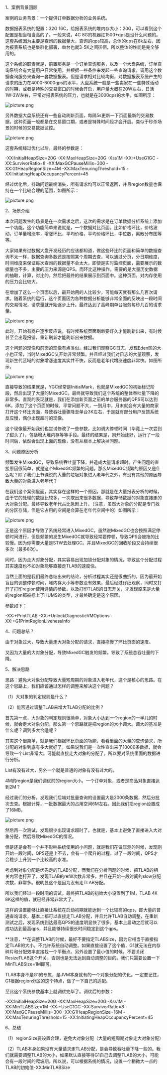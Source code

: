 1、案例背景回顾

案例的业务背景：一个提供订单数据分析的业务系统。

数据报表系统的配置：32G 16C，给报表系统的堆内存大小：20G，可以看到这个配置是相当相当高的了。一般来说，4C 8G的机器扛1500+qps是没什么问题的。这套系统因为主要是查询的数据量大，查询的qps较高，总体的qps在8k左右，因为报表系统也是集群化部署，单台也就3-5K之间徘徊，所以整体的性能是完全够用的。

 

这个系统的职责就是，前置服务是一个订单查询服务，以及一个大盘系统，订单查询系统会有大量用户日常使用，并根据一些条件来发起一些查询请求，调用这个数据查询服务来查询一套数据报表。但是请求相对比较均衡，对数据报表系统产生的请求的压力在4000-6000qps的水平，大盘系统一般是一些卖家在一些特殊活动的时期，或者是特殊的交易窗口的时候会开启，用户量大概在20W左右，日活1W-2W左右，平常对报表系统的压力，也就是在3000qps的水平。如图所示：

![picture.png](http://wechatapppro-1252524126.cdn.xiaoeknow.com/apppuKyPtrl1086/image/ueditor/46137800_1644392208.png?imageView2/2/q/80%7CimageMogr2/ignore-error/1)

 

另外数据大盘系统还有一些自动刷新页面，每隔5s更新一下页面最新的交易数据，这种页面一般都是在交易窗口期，或者是特殊时间段才会开启。类似于秒杀场景的时候的交易数据监控。

![picture.png](http://wechatapppro-1252524126.cdn.xiaoeknow.com/apppuKyPtrl1086/image/ueditor/95533400_1644392208.png?imageView2/2/q/80%7CimageMogr2/ignore-error/1)

这套系统经过优化以后，最终的参数是：

-XX:InitialHeapSize=20G -XX:MaxHeapSize=20G -Xss1M -XX:+UseG1GC -XX:SurvivorRatio=8 -XX:MaxGCPauseMillis=300 -XX:G1HeapRegionSize=4M -XX:MaxTenuringThreshold=15 -XX:InitiatingHeapOccupancyPercent=45

 

经过优化后，抖动问题最终消失，所有请求均可以正常返回，并且region数量也保持在一个比较合理的范围，如图所示：

![picture.png](https://wechatapppro-1252524126.cdn.xiaoeknow.com/appAKLWLitn7978/image/b_u_5b2225aa46488_oGKN7IvA/ky1dg72m078r.png)

 

2、场景介绍

本次问题发生的场景是在一次需求之后，这次的需求是在订单数据分析系统上添加一个功能。这个功能简单来说就是，一个数据对比页面。比如价格环比，价格波动，订单量增涨率，增涨环比，平均价格，平均价格环比，中位数，离散分布图等等。

大家如果有过数据大盘开发经历的应该都知道，做这些环比的页面和简单的数据查询不太一样，数据查询多数还是按照某个周期去查，可以通过分页，分日期维度，时间维度来保证每次查询的数据量不会太大，即使是实时监控页面，需要展示的数据量也不多，主要的压力来源是QPS。而环比这种操作，需要的是大量历史数据的抽取，计算，对比的，然后把最终的结果展示到页面中。这种页面，对内存使用的压力会比较大。

在增加了这么一个页面以后，最开始用的人比较少，可能每天就有那么几百次请求。随着系统的运行，这个页面因为各种数据分析能够非常全面的反映出一段时间的交易情况，请求量就开始逐步上升。最终达到了高峰期单台服务每秒几百的请求量。

![picture.png](https://wechatapppro-1252524126.cdn.xiaoeknow.com/appAKLWLitn7978/image/b_u_5b2225aa46488_oGKN7IvA/ky1dg72m078r.png)

此时，开始有商户逐步反应说，有时候系统页面刷新要好久才能刷新出来，有时候甚至会出现报错，重新刷新才能刷新出来数据。

这个问题的现像和前面的现像有点类似。经过我们观察GC日志，发现Eden区的大小也正常，当时MixedGC又开始非常频繁。并且经过我们对日志的大量观察，发现新生代区域的对象增涨速度其实并不快，反而是老年代增涨速度非常快。如图所示，

![picture.png](https://wechatapppro-1252524126.cdn.xiaoeknow.com/appAKLWLitn7978/image/b_u_5b2225aa46488_oGKN7IvA/ky1dg72m078r.png)

直接导致的结果就是，YGC经常是InitialMark，也就是MixedGC的初始标记阶段，然后出现了大量的MixedGC。最终就导致我们这个系统的整体吞吐量下降的非常多。直观的表现就是，我们在添加新页面之前的单台服务器的QPS可以达到6K，添加了这个页面的时候，平常问题不大，一到月中，月末就会有大量的商家打开这个环比页面，导致吞吐量骤降至单台3K左右，于是就有部分用户反馈系统反应慢，偶尔出现超时的现像。

这个现像最开始我们也尝试修改了一些参数，比如调大停顿时间（毕竟上一次尝到了甜头了），包括增大堆内存等等手段。最终的结果是，刚开始还好，运行了一段时间后，依然会出现上面的现像，没有从根本上解决掉问题。

 

3、问题原因分析

频繁发生MixedGC，导致系统吞吐量下降，并造成大量请求超时。产生问题的直接原因很简单，就是这个MixedGC频繁的问题。那么MixedGC频繁的原因又是什么呢？除了我们上节课说的大量的垃圾对象进入老年代之外，有没有其他的原因导致大量的对象进入老年代？

在我们这个案例里面，其实存在这样的一个原因，那就是在大量报表分析的时候，由于它的处理的数据比较多，一次取出来很多数据，导致存储数据的对象直接走的大对象分配。最终导致老年代占比急剧上升。（注意，虽然大对象的分配是专门找的分区存储，但是它占用的空间是会算在老年代空间中的）如图所示：

![picture.png](https://wechatapppro-1252524126.cdn.xiaoeknow.com/appAKLWLitn7978/image/b_u_5b2225aa46488_oGKN7IvA/ky1dg72m078r.png)

正是这个原因才导致了系统经常进入MixedGC，虽然说MixedGC也会按照满足停顿时间进行，但是频繁的发生MixedGC就导致经常要停顿，导致QPS会被拖的比较慢。因为你需要大量是STW去处理GC。并且MixedGC的回收阶段又会持续很多次（最多8次）。

 

同时，因为走大对象分配，其实容易出现加锁分配对象的情况，导致这个分配过程其实速度也不如对象能够直接走TLAB的速度快。

当然上面的是我们最终总结出来的结论，分析过程其实还是很曲折的，因为最开始盲目的调整停顿时间，堆内存大小等参数没有效果，最后经过仔细观察，同时又打开了打印region使用详情的参数，以及打印TLAB的日志开关，才发现原来是大量的region都被标上了HUMS的类型，才最终确定是这个原因。

参数如下：

-XX:+PrintTLAB -XX:+UnlockDiagnosticVMOptions -XX:+G1PrintRegionLivenessInfo

 

4、问题总结？

由于对象过大，导致大量走大对象分配的请求，直接拖慢了环比页面的速度。

又因为大量的大对象分配，导致MixedGC触发的频繁，导致了系统总吞吐量的下降。

5、解决思路

思路：避免大对象分配导致大量短周期的对象进入老年代，这个是核心的思路。在这个思路上，我们应该通过怎样的调整来解决这个问题？

（1）大对象的判定规则是什么？

（2）能否通过调整TLAB来增大TLAB分配的比例？

首先第一点，大对象的判定规则很简单，对象大小达到一个region的一半儿的时候，就会走大对象分配，那么第一个思路就是把region的大小调大。调大的基准是什么呢？调到多大合适呢？

其实这个很简单，就是我们根据环比页面的功能，看看里面的大量的查询请求，所分配的对象到底有多大就好了，如果说我们是一次性查出来了10000条数据，就会导致一个List非常大。可能就直接走大对象的分配了。所以要对系统里面的数据进行分析。

List有没有过大，另外一个就是普通的对象有没有过大的。

4M的region是我们调优前的region大小。一个订单对象，或者是商品对象直接达到2M？

经过我们的分析，发现我们后端对批量查询的设置最大是2000条数据，然后分批次去查。根据计算，一批数据最大的占用空间6M左右。因此我们把region设置成了16MB。

![picture.png](http://wechatapppro-1252524126.cdn.xiaoeknow.com/apppuKyPtrl1086/image/ueditor/99441100_1644392208.png?imageView2/2/q/80%7CimageMogr2/ignore-error/1)

然后再一次测试，发现很少出现请求超时了。也就是，基本上避免了直接进入大对象分配，然后导致MixedGC的情况。

但是还是会有一个并不影响系统使用的小问题，就是我们在做压测的时候，发现刚开始一段时间，QPS还是上不去，会有一个爬升的过程。过了一段时间，QPS才会稳步上升到一个比较高的水准。

考虑到对象分配是优先走的TLAB分配，而我们在分析问题的时候，把TLAB的相关内容也打开了，发现TLAB的refill次数非常多，并且在开始一段时间的slow分配次数，非常多。很明显这个是因为没有走TLAB分配。

所以我们经过一段时间的调试，最终把TLAB的初始大小设置到了1M，TLAB 4K 8K这样的值，就已经非常非常大了。

这样的设置能够让直接让系统在启动初期就能达到一个比较高的qps，即大量的普通查询请求，基本上都可以直接走TLAB分配，并且允许TLAB自动调整，在重新测试之后，发现系统到达最高QPS的速度明显快了很多，基本上启动之后就可以成功达到最高qps，并且能够持续很长时间稳定到这个qps。

**注意，**在调整TLAB的时候，最好不要指定TLABSize，因为它相当于直接指定TLAB的大小，不允许系统自动调整。如果直接设置了这个值，G1就无法在内存碎片和分配效率直接找一个平衡点。另外设置了最小值的时候，不要关闭ResizeTLAB这个开关，否则也是无法达到自动调整的目的。我们只需要设置一下MinTLABSize=1M即可。

 

TLAB本身不是G1的专属，是JVM本身就有的一个对象分配的优化。一定要记住，G1根据region分区的这个特点，做了一下自己的适配。

 

至此这个系统参数基本上就调优完毕了。调优后的参数：

 

-XX:InitialHeapSize=20G -XX:MaxHeapSize=20G -Xss1M -XX:MinTLABSize=1M -XX:+UseG1GC -XX:SurvivorRatio=8 -XX:MaxGCPauseMillis=300 -XX:G1HeapRegionSize=16M -XX:MaxTenuringThreshold=15 -XX:InitiatingHeapOccupancyPercent=45

 

6、总结

（1）regionSize要设置合理，避免大对象分配（大量的短周期对象走大对象分配）

（2）TLAB本身如果没有大量请求走TLAB分配，是会导致吞吐量下降一些的。我们就需要调整TLAB的大小，如果默认直接等待G1自己去调整TLAB的大小，可能会有一段时间的爬坡期。所以说，可以根据系统的情况，设置一个稍微大一点的TLAB的初始值-XX:MinTLABSize